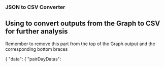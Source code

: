### JSON to CSV Converter

## Using to convert outputs from the Graph to CSV for further analysis

Remember to remove this part from the top of the Graph output and the corresponding bottom braces

{
    "data": {
      "pairDayDatas": 